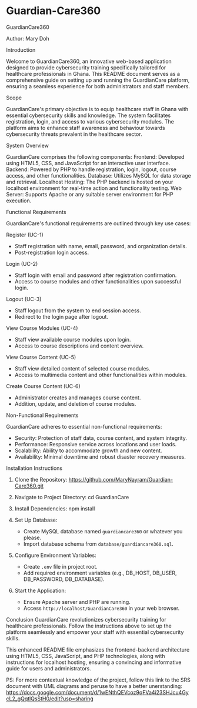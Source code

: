 # Guardian-Care360

GuardianCare360

Author: Mary Doh  

Introduction

Welcome to GuardianCare360, an innovative web-based application designed to provide cybersecurity training specifically tailored for healthcare professionals in Ghana. This README document serves as a comprehensive guide on setting up and running the GuardianCare platform, ensuring a seamless experience for both administrators and staff members.

Scope

GuardianCare's primary objective is to equip healthcare staff in Ghana with essential cybersecurity skills and knowledge. The system facilitates registration, login, and access to various cybersecurity modules. The platform aims to enhance staff awareness and behaviour towards cybersecurity threats prevalent in the healthcare sector.

System Overview

GuardianCare comprises the following components:
Frontend: Developed using HTML5, CSS, and JavaScript for an interactive user interface.
Backend: Powered by PHP to handle registration, login, logout, course access, and other functionalities.
Database: Utilizes MySQL for data storage and retrieval.
Localhost Hosting: The PHP backend is hosted on your localhost environment for real-time action and functionality testing.
Web Server: Supports Apache or any suitable server environment for PHP execution.

Functional Requirements

GuardianCare's functional requirements are outlined through key use cases:

Register (UC-1)
   - Staff registration with name, email, password, and organization details.
   - Post-registration login access.

Login (UC-2)
   - Staff login with email and password after registration confirmation.
   - Access to course modules and other functionalities upon successful login.

Logout (UC-3)
   - Staff logout from the system to end session access.
   - Redirect to the login page after logout.

View Course Modules (UC-4)
   - Staff view available course modules upon login.
   - Access to course descriptions and content overview.

View Course Content (UC-5)
   - Staff view detailed content of selected course modules.
   - Access to multimedia content and other functionalities within modules.

Create Course Content (UC-6)
   - Administrator creates and manages course content.
   - Addition, update, and deletion of course modules.

Non-Functional Requirements

GuardianCare adheres to essential non-functional requirements:
- Security: Protection of staff data, course content, and system integrity.
- Performance: Responsive service across locations and user loads.
- Scalability: Ability to accommodate growth and new content.
- Availability: Minimal downtime and robust disaster recovery measures.

Installation Instructions

1. Clone the Repository:
https://github.com/MaryNayram/Guardian-Care360.git

2. Navigate to Project Directory:
      cd GuardianCare

  3. Install Dependencies:
     npm install
   
4. Set Up Database:
   - Create MySQL database named `guardiancare360` or whatever you please.
   - Import database schema from `database/guardiancare360.sql`.

5. Configure Environment Variables:
   - Create `.env` file in project root.
   - Add required environment variables (e.g., DB_HOST, DB_USER, DB_PASSWORD, DB_DATABASE).

6. Start the Application:
   - Ensure Apache server and PHP are running.
   - Access `http://localhost/GuardianCare360` in your web browser.

Conclusion
GuardianCare revolutionizes cybersecurity training for healthcare professionals. Follow the instructions above to set up the platform seamlessly and empower your staff with essential cybersecurity skills.

This enhanced README file emphasizes the frontend-backend architecture using HTML5, CSS, JavaScript, and PHP technologies, along with instructions for localhost hosting, ensuring a convincing and informative guide for users and administrators.


PS: For more contextual knowledge of the project, follow this link to the SRS document with UML diagrams and peruse to have a better unerstanding: https://docs.google.com/document/d/1wENthQEVcoz9qFVa4i23SHJcu4GycL2_gQqtlQsStH0/edit?usp=sharing
